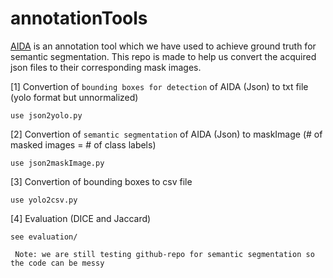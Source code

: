 # annotationTools

[AIDA](https://github.com/alanaberdeen/AIDA) is an annotation tool which we have used to achieve ground truth for semantic segmentation. This repo is made to help us convert the acquired json files to their corresponding mask images. 


[1] Convertion of ``bounding boxes for detection`` of AIDA (Json) to txt file (yolo format but unnormalized)

    use json2yolo.py

[2] Convertion of ``semantic segmentation`` of AIDA (Json) to maskImage (# of masked images = # of class labels)

    use json2maskImage.py

[3] Convertion of bounding boxes to csv file

    use yolo2csv.py
    
[4] Evaluation (DICE and Jaccard)

    see evaluation/ 



  `` Note: we are still testing github-repo for semantic segmentation so the code can be messy``

